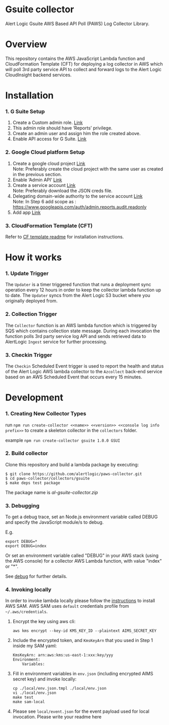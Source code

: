 # Gsuite collector

Alert Logic Gsuite AWS Based API Poll (PAWS) Log Collector Library.

# Overview

This repository contains the AWS JavaScript Lambda function and CloudFormation
Template (CFT) for deploying a log collector in AWS which will poll 3rd party service API to collect and
forward logs to the Alert Logic CloudInsight backend services.

# Installation

### 1. G Suite Setup

1. Create a Custom admin role. [Link](https://support.google.com/a/answer/1219251?hl=en&ref_topic=4514341)
2. This admin role should have ‘Reports’ privilege.
3. Create an admin user and assign him the role created above.
4. Enable API access for G Suite. [Link](https://support.google.com/a/answer/60757?authuser=3)

### 2. Google Cloud platform Setup

1. Create a google cloud project [Link](https://console.cloud.google.com/home/dashboard)<br />
   Note: Preferably create the cloud project with the same user as created in the previous section.
2. Enable ‘Admin API’ [Link](https://console.cloud.google.com/apis/library/admin.googleapis.com)
3. Create a service account [Link](https://developers.google.com/identity/protocols/OAuth2ServiceAccount#creatinganaccount)<br />
   Note: Preferably download the JSON creds file.
4. Delegating domain-wide authority to the service account [Link](https://developers.google.com/identity/protocols/OAuth2ServiceAccount#delegatingauthority)<br />
   Note: In Step 6 add scope as : https://www.googleapis.com/auth/admin.reports.audit.readonly
5. Add app [Link](https://support.google.com/a/answer/45690?hl=en)    

### 3. CloudFormation Template (CFT)   

Refer to [CF template readme](./cfn/README-GSUITE.md) for installation instructions.

# How it works

### 1. Update Trigger

The `Updater` is a timer triggered function that runs a deployment sync operation
every 12 hours in order to keep the collector lambda function up to date.
The `Updater` syncs from the Alert Logic S3 bucket where you originally deployed from.

### 2. Collection Trigger

The `Collector` function is an AWS lambda function which is triggered by SQS which contains collection state message.
During each invocation the function polls 3rd party service log API and sends retrieved data to
AlertLogic `Ingest` service for further processing.

### 3. Checkin Trigger

The `Checkin` Scheduled Event trigger is used to report the health and status of
the Alert Logic AWS lambda collector to the `Azcollect` back-end service based on
an AWS Scheduled Event that occurs every 15 minutes.

# Development

### 1. Creating New Collector Types

run `npm run create-collector <<name>> <<version>> <<console log info prefix>>` to create a skeleton collector in the `collectors` folder.

example `npm run create-collector gsuite 1.0.0 GSUI`

### 2. Build collector

Clone this repository and build a lambda package by executing:

```
$ git clone https://github.com/alertlogic/paws-collector.git
$ cd paws-collector/collectors/gsuite
$ make deps test package
```

The package name is _al-gsuite-collector.zip_

### 3. Debugging

To get a debug trace, set an Node.js environment variable called DEBUG and
specify the JavaScript module/s to debug.

E.g.

```
export DEBUG=*
export DEBUG=index
```

Or set an environment variable called "DEBUG" in your AWS stack (using the AWS
console) for a collector AWS Lambda function, with value "index" or "\*".

See [debug](https://www.npmjs.com/package/debug) for further details.

### 4. Invoking locally

In order to invoke lambda locally please follow the [instructions](https://docs.aws.amazon.com/lambda/latest/dg/sam-cli-requirements.html) to install AWS SAM.
AWS SAM uses `default` credentials profile from `~/.aws/credentials`.

1. Encrypt the key using aws cli:
   ```
   aws kms encrypt --key-id KMS_KEY_ID --plaintext AIMS_SECRET_KEY
   ```
2. Include the encrypted token, and `KmsKeyArn` that you used in Step 1 inside my SAM yaml:
   ```
   KmsKeyArn: arn:aws:kms:us-east-1:xxx:key/yyy
   Environment:
       Variables:
   ```
3. Fill in environment variables in `env.json` (including encrypted AIMS secret key) and invoke locally:
   ```shell
   cp ./local/env.json.tmpl ./local/env.json
   vi ./local/env.json
   make test
   make sam-local
   ```
4. Please see `local/event.json` for the event payload used for local invocation.
   Please write your readme here
